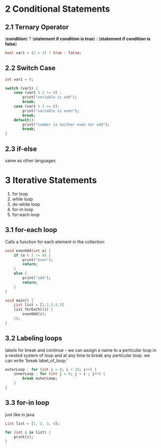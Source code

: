 # 2 Conditional Statements

## 2.1 Ternary Operator
(**condition**) ? (**statement if condition is true**) : (**statement if condition is false**)
```dart
bool var1 = (2 > 3) ? true : false;
```

## 2.2 Switch Case

```dart
int var1 = 9;

switch (var1) {
    case (var1 % 2 != 0) :
        print("variable is odd");
        break;
    case (var1 % 2 == 0):
        print("variable is even");
        break;
    default():
        print("number is neither even nor odd");
        break;
}
```

## 2.3 if-else

same as other languages

# 3 Iterative Statements

1. for loop
2. while loop
3. do-while loop
4. for-in loop
5. for-each loop

## 3.1 for-each loop
Calls a function for each element in the collection
```dart
void evenOdd(int a) {
    if (a % 2 != 0) {
        print("even");
        return;
    }
    else {
        print("odd");
        return;
    }
}

void main() {
    List list = [1,2,3,4,5]
    list.forEach((i) {
        evenOdd(i);
    });
}
```

## 3.2 Labeling loops
labels for break and continue - we can assign a name to a perticular loop in a nested system of loop and at any time to break any particular loop. we can write 'break label_of_loop;'
```dart
outerLoop : for (int i = 0; i < 10; i++) {
    innerLoop : for (int j = 0; j < i ; j++) {
        break outerLoop;
    }
}
```

## 3.3 for-in loop
just like in java
```dart
List list = [1, 2, 3, 4];

for (int i in list) {
    print(i);
}
```